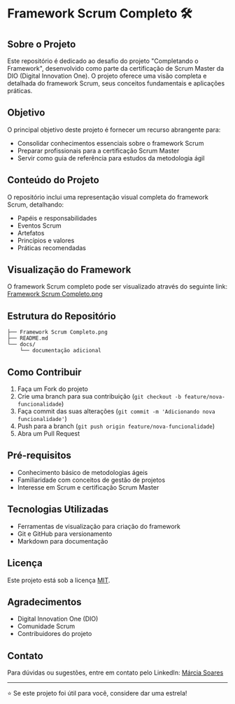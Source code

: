 # Framework Scrum Completo 🛠️

## Sobre o Projeto
Este repositório é dedicado ao desafio do projeto "Completando o Framework", desenvolvido como parte da certificação de Scrum Master da DIO (Digital Innovation One). O projeto oferece uma visão completa e detalhada do framework Scrum, seus conceitos fundamentais e aplicações práticas.

## Objetivo
O principal objetivo deste projeto é fornecer um recurso abrangente para:
- Consolidar conhecimentos essenciais sobre o framework Scrum
- Preparar profissionais para a certificação Scrum Master
- Servir como guia de referência para estudos da metodologia ágil

## Conteúdo do Projeto
O repositório inclui uma representação visual completa do framework Scrum, detalhando:
- Papéis e responsabilidades
- Eventos Scrum
- Artefatos
- Princípios e valores
- Práticas recomendadas

## Visualização do Framework
O framework Scrum completo pode ser visualizado através do seguinte link:
[Framework Scrum Completo.png](https://github.com/profamar/scrum-framework-completo/blob/9c9017514253406b1ad1138f152cd30a92fe32ea/Framework%20Scrum%20Completo.png)

## Estrutura do Repositório
```
├── Framework Scrum Completo.png
├── README.md
└── docs/
    └── documentação adicional
```

## Como Contribuir
1. Faça um Fork do projeto
2. Crie uma branch para sua contribuição (`git checkout -b feature/nova-funcionalidade`)
3. Faça commit das suas alterações (`git commit -m 'Adicionando nova funcionalidade'`)
4. Push para a branch (`git push origin feature/nova-funcionalidade`)
5. Abra um Pull Request

## Pré-requisitos
- Conhecimento básico de metodologias ágeis
- Familiaridade com conceitos de gestão de projetos
- Interesse em Scrum e certificação Scrum Master

## Tecnologias Utilizadas
- Ferramentas de visualização para criação do framework
- Git e GitHub para versionamento
- Markdown para documentação

## Licença
Este projeto está sob a licença [MIT](LICENSE).

## Agradecimentos
- Digital Innovation One (DIO)
- Comunidade Scrum
- Contribuidores do projeto

## Contato
Para dúvidas ou sugestões, entre em contato pelo LinkedIn: [Márcia Soares](https://www.linkedin.com/in/márcia-soares-236974256)

---

⭐ Se este projeto foi útil para você, considere dar uma estrela!




